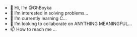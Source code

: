 - 👋 Hi, I’m @GhBoyka
- 👀 I’m interested in solving problems...
- 🌱 I’m currently learning C...
- 💞️ I’m looking to collaborate on ANYTHING MEANINGFUL...
- 📫 How to reach me ...

<!---
GhBoyka/GhBoyka is a ✨ special ✨ repository because its `README.md` (this file) appears on your GitHub profile.
You can click the Preview link to take a look at your changes.
--->
